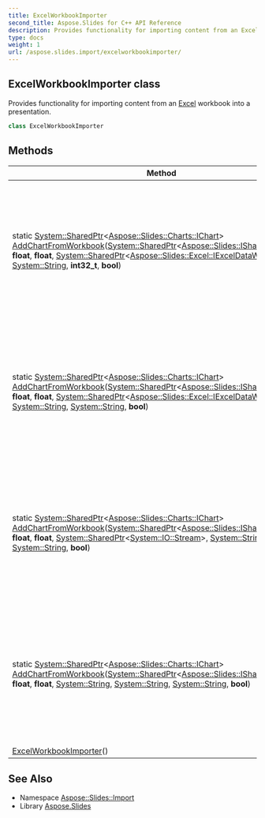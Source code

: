 ```yaml
---
title: ExcelWorkbookImporter
second_title: Aspose.Slides for C++ API Reference
description: Provides functionality for importing content from an Excel workbook into a presentation.
type: docs
weight: 1
url: /aspose.slides.import/excelworkbookimporter/
---
```

## ExcelWorkbookImporter class


Provides functionality for importing content from an [Excel](../../aspose.slides.excel/) workbook into a presentation.

```cpp
class ExcelWorkbookImporter
```

## Methods

| Method | Description |
| --- | --- |
| static [System::SharedPtr](../../system/sharedptr/)\<[Aspose::Slides::Charts::IChart](../../aspose.slides.charts/ichart/)\> [AddChartFromWorkbook](./addchartfromworkbook/)([System::SharedPtr](../../system/sharedptr/)\<[Aspose::Slides::IShapeCollection](../../aspose.slides/ishapecollection/)\>, **float**, **float**, [System::SharedPtr](../../system/sharedptr/)\<[Aspose::Slides::Excel::IExcelDataWorkbook](../../aspose.slides.excel/iexceldataworkbook/)\>, [System::String](../../system/string/), **int32_t**, **bool**) | Retrieves a chart from the specified [Excel](../../aspose.slides.excel/) workbook and adds it to the end of the given shape collection at the specified coordinates. |
| static [System::SharedPtr](../../system/sharedptr/)\<[Aspose::Slides::Charts::IChart](../../aspose.slides.charts/ichart/)\> [AddChartFromWorkbook](./addchartfromworkbook/)([System::SharedPtr](../../system/sharedptr/)\<[Aspose::Slides::IShapeCollection](../../aspose.slides/ishapecollection/)\>, **float**, **float**, [System::SharedPtr](../../system/sharedptr/)\<[Aspose::Slides::Excel::IExcelDataWorkbook](../../aspose.slides.excel/iexceldataworkbook/)\>, [System::String](../../system/string/), [System::String](../../system/string/), **bool**) | Retrieves a chart from the specified [Excel](../../aspose.slides.excel/) workbook and adds it to the end of the given shape collection at the specified coordinates. |
| static [System::SharedPtr](../../system/sharedptr/)\<[Aspose::Slides::Charts::IChart](../../aspose.slides.charts/ichart/)\> [AddChartFromWorkbook](./addchartfromworkbook/)([System::SharedPtr](../../system/sharedptr/)\<[Aspose::Slides::IShapeCollection](../../aspose.slides/ishapecollection/)\>, **float**, **float**, [System::SharedPtr](../../system/sharedptr/)\<[System::IO::Stream](../../system.io/stream/)\>, [System::String](../../system/string/), [System::String](../../system/string/), **bool**) | Retrieves a chart from the specified [Excel](../../aspose.slides.excel/) workbook and adds it to the end of the given shape collection at the specified coordinates. |
| static [System::SharedPtr](../../system/sharedptr/)\<[Aspose::Slides::Charts::IChart](../../aspose.slides.charts/ichart/)\> [AddChartFromWorkbook](./addchartfromworkbook/)([System::SharedPtr](../../system/sharedptr/)\<[Aspose::Slides::IShapeCollection](../../aspose.slides/ishapecollection/)\>, **float**, **float**, [System::String](../../system/string/), [System::String](../../system/string/), [System::String](../../system/string/), **bool**) | Retrieves a chart from the specified [Excel](../../aspose.slides.excel/) workbook and adds it to the end of the given shape collection at the specified coordinates. |
|  [ExcelWorkbookImporter](./excelworkbookimporter/)() |  |
## See Also

* Namespace [Aspose::Slides::Import](../)
* Library [Aspose.Slides](../../)